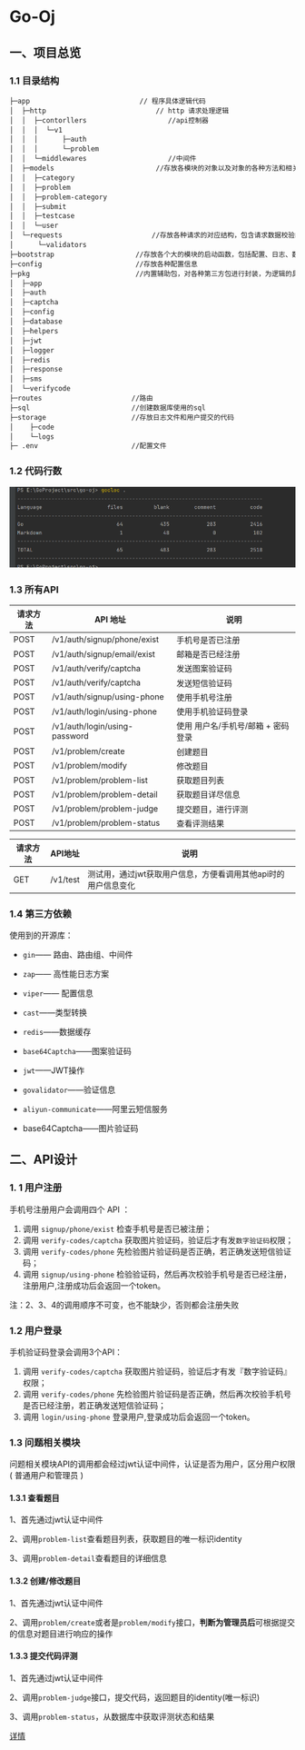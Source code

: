 # Go-Oj

## 一、项目总览

### 1.1 目录结构

```bash
├─app                           // 程序具体逻辑代码
│  ├─http                           // http 请求处理逻辑
│  │  ├─contorllers                    //api控制器
│  │  │  └─v1
│  │  │      ├─auth
│  │  │      └─problem
│  │  └─middlewares                    //中间件
│  ├─models                         //存放各模块的对象以及对象的各种方法和相关函数
│  │  ├─category
│  │  ├─problem
│  │  ├─problem-category
│  │  ├─submit
│  │  ├─testcase
│  │  └─user
│  └─requests                      //存放各种请求的对应结构，包含请求数据校验的逻辑
│      └─validators
├─bootstrap                    //存放各个大的模块的启动函数，包括配置、日志、数据库、路由的初始化
├─config                       //存放各种配置信息
├─pkg                          //内置辅助包，对各种第三方包进行封装，为逻辑的具体实现提供一些应用级的工具函数
│  ├─app
│  ├─auth
│  ├─captcha
│  ├─config
│  ├─database
│  ├─helpers
│  ├─jwt
│  ├─logger
│  ├─redis
│  ├─response
│  ├─sms
│  └─verifycode
├─routes                      //路由
├─sql                         //创建数据库使用的sql
├─storage                     //存放日志文件和用户提交的代码
│    ├─code
│    └─logs
├─ .env                       //配置文件

```

### 1.2 代码行数

![](https://github.com/Linbo-o/go-oj/blob/main/images/1.png)

### 1.3 所有API

| 请求方法 | API 地址                      | 说明                               |
| -------- | ----------------------------- | ---------------------------------- |
| POST     | /v1/auth/signup/phone/exist   | 手机号是否已注册                   |
| POST     | /v1/auth/signup/email/exist   | 邮箱是否已经注册                   |
| POST     | /v1/auth/verify/captcha       | 发送图案验证码                     |
| POST     | /v1/auth/verify/captcha       | 发送短信验证码                     |
| POST     | /v1/auth/signup/using-phone   | 使用手机号注册                     |
| POST     | /v1/auth/login/using-phone    | 使用手机验证码登录                 |
| POST     | /v1/auth/login/using-password | 使用 用户名/手机号/邮箱 + 密码登录 |
| POST     | /v1/problem/create            | 创建题目                           |
| POST     | /v1/problem/modify            | 修改题目                           |
| POST     | /v1/problem/problem-list      | 获取题目列表                       |
| POST     | /v1/problem/problem-detail    | 获取题目详尽信息                   |
| POST     | /v1/problem/problem-judge     | 提交题目，进行评测                 |
| POST     | /v1/problem/problem-status    | 查看评测结果                       |



| 请求方法 | API地址  | 说明                                                         |
| -------- | -------- | ------------------------------------------------------------ |
| GET      | /v1/test | 测试用，通过jwt获取用户信息，方便看调用其他api时的用户信息变化 |

### 1.4 第三方依赖

使用到的开源库：

* `gin`—— 路由、路由组、中间件

* `zap`—— 高性能日志方案

* `viper`—— 配置信息

* `cast`——类型转换

* `redis`——数据缓存

* `base64Captcha`——图案验证码

* `jwt`——JWT操作

* `govalidator`——验证信息

* `aliyun-communicate`——阿里云短信服务

  

* base64Captcha——图片验证码

## 二、API设计

### 1. 1 用户注册

手机号注册用户会调用四个 API ：

1. 调用 `signup/phone/exist` 检查手机号是否已被注册；
2. 调用 `verify-codes/captcha` 获取图片验证码，验证后才有发`数字验证码`权限；
3. 调用 `verify-codes/phone` 先检验图片验证码是否正确，若正确发送短信验证码；
4. 调用 `signup/using-phone` 检验验证码，然后再次校验手机号是否已经注册，注册用户,注册成功后会返回一个token。

注：2、3、4的调用顺序不可变，也不能缺少，否则都会注册失败

### 1.2 用户登录

手机验证码登录会调用3个API：

1. 调用 `verify-codes/captcha` 获取图片验证码，验证后才有发『数字验证码』权限；
2. 调用 `verify-codes/phone` 先检验图片验证码是否正确，然后再次校验手机号是否已经注册，若正确发送短信验证码；
3. 调用 `login/using-phone` 登录用户,登录成功后会返回一个token。

### 1.3 问题相关模块

问题相关模块API的调用都会经过jwt认证中间件，认证是否为用户，区分用户权限( 普通用户和管理员 )

#### 1.3.1 查看题目

1、首先通过jwt认证中间件

2、调用`problem-list`查看题目列表，获取题目的唯一标识identity

3、调用`problem-detail`查看题目的详细信息

#### 1.3.2  创建/修改题目

1、首先通过jwt认证中间件

2、调用`problem/create`或者是`problem/modify`接口，**判断为管理员后**可根据提交的信息对题目进行响应的操作

#### 1.3.3 提交代码评测

1、首先通过jwt认证中间件

2、调用`problem-judge`接口，提交代码，返回题目的identity(唯一标识)

3、调用`problem-status`，从数据库中获取评测状态和结果

[详情](https://console-docs.apipost.cn/preview/eabf0fdf99abced2/1940b464e5a7c1f8)

